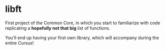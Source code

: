 # libft
<p>
  First project of the Common Core, in which you start to familiarize with code replicating a <b>hopefully not that big</b> list of functions.
</p>
<p>
  You'll end up having your first own library, which will accompany during the entire Cursus!
</p>
